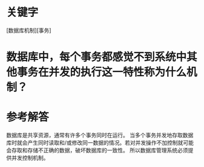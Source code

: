 # 关键字

[数据库机制][事务]

# 数据库中，每个事务都感觉不到系统中其他事务在并发的执行这一特性称为什么机制？

# 参考解答
数据库是共享资源，通常有许多个事务同时在运行。 当多个事务并发地存取数据库时就会产生同时读取和/或修改同一数据的情况。若对并发操作不加控制就可能会存取和存储不正确的数据，破坏数据库的一致性。 所以数据库管理系统必须提供并发控制机制。
